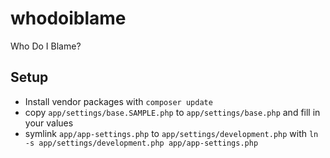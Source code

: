 whodoiblame
===========

Who Do I Blame?


## Setup

- Install vendor packages with `composer update`
- copy `app/settings/base.SAMPLE.php` to `app/settings/base.php` and fill in your values
- symlink `app/app-settings.php` to `app/settings/development.php` with `ln -s app/settings/development.php app/app-settings.php`


